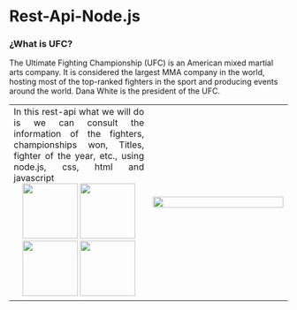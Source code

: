 # Rest-Api-Node.js
### ¿What is UFC?
The Ultimate Fighting Championship (UFC) is an American mixed martial arts company. It is considered the largest MMA company in the world, hosting most of the top-ranked fighters in the sport and producing events around the world. Dana White is the president of the UFC.
<table>
  <td align="Justify" width=50%>
     In this rest-api what we will do is we can consult the information of the fighters, championships won, Titles, fighter of the year, etc., using node.js, css, html and javascript
    <div align="Center">
      <img src="https://i.ibb.co/tL1v6Jt/html-5.png" witdh="100px" height="100px">
      <img src="https://i.ibb.co/j86Drxg/css-3.png" width= "100px" height="100px">
      <img src="https://i.ibb.co/pKKrwn3/javascript-js-icon-2048x2048-nyxvtvk0.png" width="100px" height="100px">
      <img src="https://w7.pngwing.com/pngs/452/24/png-transparent-js-logo-node-logos-and-brands-icon-thumbnail.png" width="100px" height="100px">
    </div>
  </td>
  <td width=50&>
    <img src="https://media1.giphy.com/media/TElVR7Kr6J4kRobiBY/giphy.gif?cid=6c09b952b7zi25s5x0n6z36wqx455q8f2dfzk6fu3mf424gv&ep=v1_internal_gif_by_id&rid=giphy.gif&ct=g" width=100% height= 40%>
  </td>
</table>
